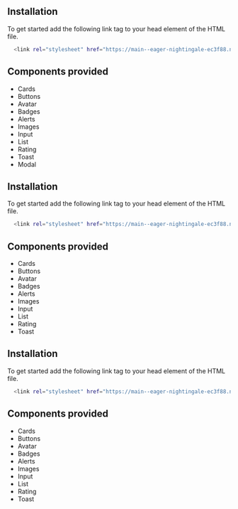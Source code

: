 
## Installation

To get started add the following link tag to your head element of the HTML file.

```bash
  <link rel="stylesheet" href="https://main--eager-nightingale-ec3f88.netlify.app/components/component.css">
```
## Components provided
- Cards
- Buttons
- Avatar
- Badges
- Alerts
- Images
- Input
- List
- Rating
- Toast
- Modal

## Installation

To get started add the following link tag to your head element of the HTML file.

```bash
  <link rel="stylesheet" href="https://main--eager-nightingale-ec3f88.netlify.app/components/component.css">
```
## Components provided
- Cards
- Buttons
- Avatar
- Badges
- Alerts
- Images
- Input
- List
- Rating
- Toast

## Installation

To get started add the following link tag to your head element of the HTML file.

```bash
  <link rel="stylesheet" href="https://main--eager-nightingale-ec3f88.netlify.app/components/component.css">
```
## Components provided
- Cards
- Buttons
- Avatar
- Badges
- Alerts
- Images
- Input
- List
- Rating
- Toast